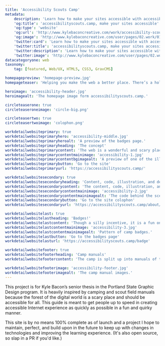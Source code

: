 ```yaml
---
title: 'Accessibility Scouts Camp'
metadata:
    description: 'Learn how to make your sites accessible with accessibility scouts camp, built by Kyle Bacon'
    'og:title': 'accessibilityscouts.camp, make your sites accessible'
    'og:type': 'website'
    'og:url': 'http://www.kylebaconcreative.com/work/accessibility-scouts-camp/'
    'og:image': 'http://www.kylebaconcreative.com/user/pages/02.work/01.accessibility-scouts-camp/homepage-preview.jpg'
    'twitter:card': 'Learn how to make your sites accessible with accessibilityscouts.camp. It isn’t as hard as it looks and you can earn badges while you are at it.'
    'twitter:title': 'accessibilityscouts.camp, make your sites accessible'
    'twitter:description': 'Learn how to make your sites accessible with accessibilityscouts.camp. It isn’t as hard as it looks and you can earn badges while you are at it.'
    'twitter:image': 'http://www.kylebaconcreative.com/user/pages/02.work/01.accessibility-scouts-camp/homepage-preview.jpg'
datacategoryone: web
taxonomy:
    tag: [featured, Web/UX, HTML5, CSS3, GravCMS]

homepagepreview: 'homepage-preview.jpg'
homepageteaser: 'Helping you make the web a better place. There’s a hole in the industry when it comes to creating accessibile websites. This online camp gets you up and running in a easy-to-understand manner.'

heroimage: 'accessibility-header.jpg'
heroimagealt: 'The homepage image form accessibilityscouts.camp.'

circleteaserone: true
circleteaseroneimage: 'circle-big.png'

circleteasertwo: true
circleteasertwoimage: 'colophon.png'

workdetailwebsiteprimary: true
workdetailwebsiteprimaryhero: 'accessibility-middle.jpg'
workdetailwebsiteprimaryheroalt: 'A preview of the badges page.'
workdetailwebsiteprimaryheading: 'The concept'
workdetailwebsiteprimarycontent: 'The web is a wonderful and scary place, but mostly wonderful. The access to information is astounding but most of it, is only accessible to those who are without impairments. The following manuals within this camp is to get you ready for the wild forest of the Internet and make it usable for all. (Or as close as we can get!)'
workdetailwebsiteprimarycontentmainimage: 'accessibility-1.jpg'
workdetailwebsiteprimarycontentbgimagealt: 'A preview of one of the illustrations on the site.'
workdetailwebsiteprimarybutton: 'Go to the site'
workdetailwebsiteprimaryurl: 'https://accessibilityscouts.camp/'

workdetailwebsitesecondary: true
workdetailwebsitesecondaryheading: 'Content, code, illustration, and design'
workdetailwebsitesecondarycontent: 'The content, code, illustration, and design was all hand-crafted with love. I like to pride myself in being a one stop shop for most things. Especially code and design. The site includes a colophon of the site development stack and little design details.'
workdetailwebsitesecondarycontentmainimage: 'accessibility-2.jpg'
workdetailwebsitesecondarycontentmainimagealt: 'The code behind the scenes.'
workdetailwebsitesecondarybutton: 'Go to the site colophon'
workdetailwebsitesecondaryurl: 'https://accessibilityscouts.camp/about/colophon'

workdetailwebsitelast: true
workdetailwebsitelastheading: 'Badges!'
workdetailwebsitelastcontent: 'Though a silly incentive, it is a fun one. Once a user completes an article—and created an account—they have the ability to track their progess through the badges that they earn. It is setup as a little API for future additions and refactoring of the site.'
workdetailwebsitelastcontentmainimage: 'accessibility-3.jpg'
workdetailwebsitelastcontentmainimagealt: 'Pattern of camp badges.'
workdetailwebsitelastbutton: 'Go to the badges page'
workdetailwebsitelasturl: 'https://accessibilityscouts.camp/badge'

workdetailwebsitefooter: true
workdetailwebsitefooterheading: 'Camp manuals'
workdetailwebsitefootercontent: 'The camp is split up into manuals of the different sense used on the web. Each section has their own set of badges and challenges to keep in mind when designing and coding on the web.'

workdetailwebsitefooterimage: 'accessibility-footer.jpg'
workdetailwebsitefooterimagealt: 'The camp manual images.'
---
```

This project is for Kyle Bacon’s senior thesis in the Portland State Graphic Design program. It is heavily inspired by camping and scout field manuals because the forest of the digital world is a scary place and should be accessible for all. This guide is meant to get people up to speed in creating accessible Internet experience as quickly as possible in a fun and quirky manner.

This site is by no means 100% complete as of launch and a project I hope to maintain, perfect, and build upon in the future to keep up with changes in technologies and improving the learning experience. (It's also open source, so slap in a PR if you'd like.)
